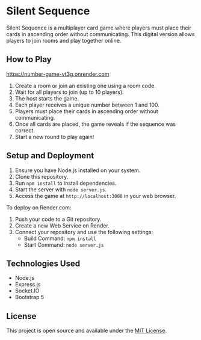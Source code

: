 # Silent Sequence

Silent Sequence is a multiplayer card game where players must place their cards in ascending order without communicating. This digital version allows players to join rooms and play together online.

## How to Play

https://number-game-vt3g.onrender.com

1. Create a room or join an existing one using a room code.
2. Wait for all players to join (up to 10 players).
3. The host starts the game.
4. Each player receives a unique number between 1 and 100.
5. Players must place their cards in ascending order without communicating.
6. Once all cards are placed, the game reveals if the sequence was correct.
7. Start a new round to play again!

## Setup and Deployment

1. Ensure you have Node.js installed on your system.
2. Clone this repository.
3. Run `npm install` to install dependencies.
4. Start the server with `node server.js`.
5. Access the game at `http://localhost:3000` in your web browser.

To deploy on Render.com:

1. Push your code to a Git repository.
2. Create a new Web Service on Render.
3. Connect your repository and use the following settings:
   - Build Command: `npm install`
   - Start Command: `node server.js`

## Technologies Used

- Node.js
- Express.js
- Socket.IO
- Bootstrap 5

## License

This project is open source and available under the [MIT License](LICENSE).
